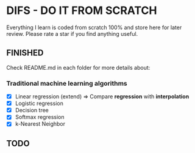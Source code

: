 # DIFS - DO IT FROM SCRATCH

Everything I learn is coded from scratch 100% and store here for later review. Please rate a star if you find anything useful.

## FINISHED

Check README.md in each folder for more details about:

### Traditional machine learning algorithms

- [x] Linear regression (extend) => Compare **regression** with **interpolation**
- [x] Logistic regression
- [x] Decision tree
- [x] Softmax regression
- [x] k-Nearest Neighbor

## TODO
